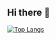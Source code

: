 ## Hi there 👋
[![Top Langs](https://github-readme-stats.vercel.app/api/top-langs/?username=lalaurrel)](https://github.com/anuraghazra/github-readme-stats)
<!--
**lalaurrel/lalaurrel** is a ✨ _special_ ✨ repository because its `README.md` (this file) appears on your GitHub profile.

Here are some ideas to get you started:

- 🔭 I’m currently working on ...
- 🌱 I’m currently learning ...
- 👯 I’m looking to collaborate on ...
- 🤔 I’m looking for help with ...
- 💬 Ask me about ...
- 📫 How to reach me: ...
- 😄 Pronouns: ...
- ⚡ Fun fact: ...
-->
